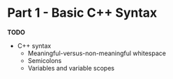 Part 1 - Basic C++ Syntax
================================================================================
**TODO**
* C++ syntax
	* Meaningful-versus-non-meaningful whitespace
	* Semicolons
	* Variables and variable scopes
